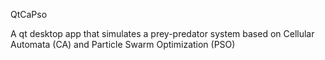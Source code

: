 QtCaPso

A qt desktop app that simulates a prey-predator system based on Cellular
Automata (CA) and Particle Swarm Optimization (PSO)
